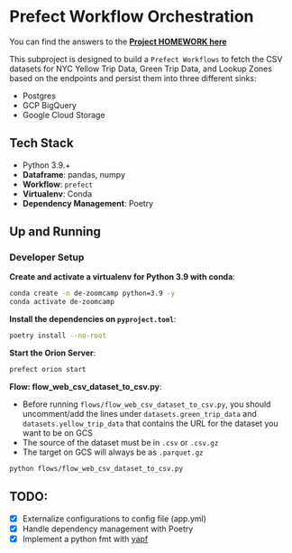 # Prefect Workflow Orchestration

You can find the answers to the [**Project HOMEWORK here**](https://github.com/iobruno/data-engineering-zoomcamp/blob/master/homework/week_3.md)

This subproject is designed to build a `Prefect Workflows` to fetch the CSV datasets for NYC Yellow Trip Data, Green Trip Data, and Lookup Zones based on the endpoints and persist them into three different sinks:
- Postgres
- GCP BigQuery
- Google Cloud Storage

## Tech Stack
- Python 3.9.+
- **Dataframe**: pandas, numpy
- **Workflow**: `prefect`
- **Virtualenv**: Conda
- **Dependency Management**: Poetry

## Up and Running

### Developer Setup

**Create and activate a virtualenv for Python 3.9 with conda**:
```bash
conda create -n de-zoomcamp python=3.9 -y
conda activate de-zoomcamp
```

**Install the dependencies on `pyproject.toml`**:
```bash
poetry install --no-root
```

**Start the Orion Server**:
```bash
prefect orion start
```

**Flow: flow_web_csv_dataset_to_csv.py**:

- Before running `flows/flow_web_csv_dataset_to_csv.py`, you should uncomment/add the lines under `datasets.green_trip_data` 
  and `datasets.yellow_trip_data` that contains the URL for the dataset you want to be on GCS
- The source of the dataset must be in `.csv` or `.csv.gz`
- The target on GCS will always be as `.parquet.gz`

```bash
python flows/flow_web_csv_dataset_to_csv.py
```

## TODO:
- [x] Externalize configurations to config file (app.yml)
- [x] Handle dependency management with Poetry
- [x] Implement a python fmt with [yapf](https://github.com/google/yapf)
